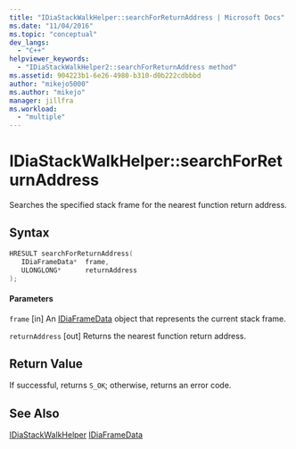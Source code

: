 ```yaml
---
title: "IDiaStackWalkHelper::searchForReturnAddress | Microsoft Docs"
ms.date: "11/04/2016"
ms.topic: "conceptual"
dev_langs:
  - "C++"
helpviewer_keywords:
  - "IDiaStackWalkHelper2::searchForReturnAddress method"
ms.assetid: 904223b1-6e26-4980-b310-d0b222cdbbbd
author: "mikejo5000"
ms.author: "mikejo"
manager: jillfra
ms.workload:
  - "multiple"
---
```

# IDiaStackWalkHelper::searchForReturnAddress
Searches the specified stack frame for the nearest function return address.

## Syntax

```C++
HRESULT searchForReturnAddress( 
   IDiaFrameData*  frame,
   ULONGLONG*      returnAddress
);
```

#### Parameters
 `frame`
 [in] An [IDiaFrameData](../../debugger/debug-interface-access/idiaframedata.md) object that represents the current stack frame.

 `returnAddress`
 [out] Returns the nearest function return address.

## Return Value
 If successful, returns `S_OK`; otherwise, returns an error code.

## See Also
 [IDiaStackWalkHelper](../../debugger/debug-interface-access/idiastackwalkhelper.md)
 [IDiaFrameData](../../debugger/debug-interface-access/idiaframedata.md)